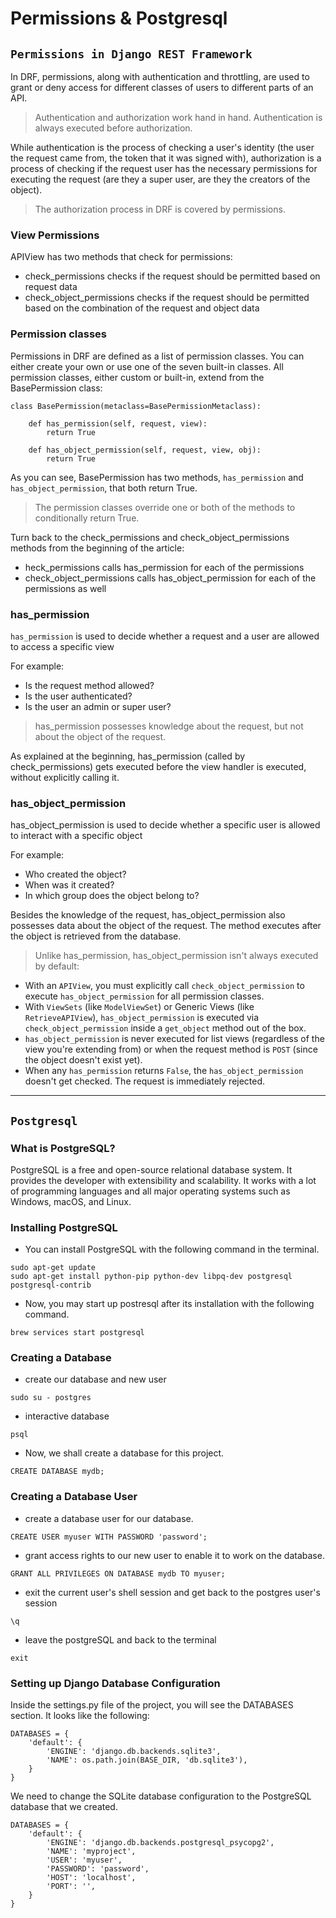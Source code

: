 # Permissions & Postgresql

## **`Permissions in Django REST Framework`**
In DRF, permissions, along with authentication and throttling, are used to grant or deny access for different classes of users to different parts of an API.

> Authentication and authorization work hand in hand. Authentication is always executed before authorization.

While authentication is the process of checking a user's identity (the user the request came from, the token that it was signed with), authorization is a process of checking if the request user has the necessary permissions for executing the request (are they a super user, are they the creators of the object).

>The authorization process in DRF is covered by permissions.

### **View Permissions**
APIView has two methods that check for permissions:

- check_permissions checks if the request should be permitted based on request data
- check_object_permissions checks if the request should be permitted based on the combination of the request and object data

### **Permission classes**

Permissions in DRF are defined as a list of permission classes. You can either create your own or use one of the seven built-in classes. All permission classes, either custom or built-in, extend from the BasePermission class:
```
class BasePermission(metaclass=BasePermissionMetaclass):

    def has_permission(self, request, view):
        return True

    def has_object_permission(self, request, view, obj):
        return True
```
As you can see, BasePermission has two methods, `has_permission` and `has_object_permission`, that both return True. 

> The permission classes override one or both of the methods to conditionally return True.

Turn back to the check_permissions and check_object_permissions methods from the beginning of the article:

- heck_permissions calls has_permission for each of the permissions
- check_object_permissions calls has_object_permission for each of the permissions as well

### **has_permission**
`has_permission` is used to decide whether a request and a user are allowed to access a specific view

For example:

- Is the request method allowed?
- Is the user authenticated?
- Is the user an admin or super user?

> has_permission possesses knowledge about the request, but not about the object of the request.

As explained at the beginning, has_permission (called by check_permissions) gets executed before the view handler is executed, without explicitly calling it.

### **has_object_permission**
has_object_permission is used to decide whether a specific user is allowed to interact with a specific object

For example:

- Who created the object?
- When was it created?
- In which group does the object belong to?

Besides the knowledge of the request, has_object_permission also possesses data about the object of the request. The method executes after the object is retrieved from the database.

> Unlike has_permission, has_object_permission isn't always executed by default:

- With an `APIView`, you must explicitly call `check_object_permission` to execute `has_object_permission` for all permission classes.
- With `ViewSets` (like `ModelViewSet`) or Generic Views (like `RetrieveAPIView`), `has_object_permission` is executed via `check_object_permission` inside a `get_object` method out of the box.
- `has_object_permission` is never executed for list views (regardless of the view you're extending from) or when the request method is `POST` (since the object doesn't exist yet).
- When any `has_permission` returns `False`, the `has_object_permission` doesn't get checked. The request is immediately rejected.

---

## **`Postgresql`**

### What is PostgreSQL?
PostgreSQL is a free and open-source relational database system. It provides the developer with extensibility and scalability. It works with a lot of programming languages and all major operating systems such as Windows, macOS, and Linux. 

### Installing PostgreSQL

- You can install PostgreSQL with the following command in the terminal.
```
sudo apt-get update
sudo apt-get install python-pip python-dev libpq-dev postgresql postgresql-contrib
```

- Now, you may start up postresql after its installation with the following command.
```
brew services start postgresql
```
### Creating a Database
- create our database and new user
```
sudo su - postgres
```
- interactive database 
```
psql
```
- Now, we shall create a database for this project.
```
CREATE DATABASE mydb;
```
### Creating a Database User
- create a database user for our database.
```
CREATE USER myuser WITH PASSWORD 'password';
```
- grant access rights to our new user to enable it to work on the database.
```
GRANT ALL PRIVILEGES ON DATABASE mydb TO myuser;
```
- exit the current user's shell session and get back to the postgres user's session
```
\q
```
- leave the postgreSQL and back to the terminal
```
exit
```
### Setting up Django Database Configuration

Inside the settings.py file of the project, you will see the DATABASES section. It looks like the following:
```
DATABASES = {
    'default': {
        'ENGINE': 'django.db.backends.sqlite3',
        'NAME': os.path.join(BASE_DIR, 'db.sqlite3'),
    }
}
```

We need to change the SQLite database configuration to the PostgreSQL database that we created.

```
DATABASES = {
    'default': {
        'ENGINE': 'django.db.backends.postgresql_psycopg2',
        'NAME': 'myproject',
        'USER': 'myuser',
        'PASSWORD': 'password',
        'HOST': 'localhost',
        'PORT': '',
    }
}
```